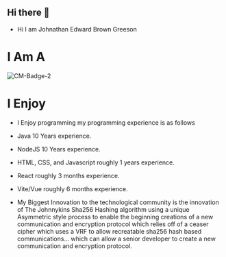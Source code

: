 ## Hi there 👋
- Hi I am Johnathan Edward Brown Greeson

# I Am A
![CM-Badge-2](https://github.com/user-attachments/assets/630a985b-e6ce-4cbf-a7d8-73eac40f1c48)

# I Enjoy
- I Enjoy programming my programming experience is as follows
- Java 10 Years experience.
- NodeJS 10 Years experience.
- HTML, CSS, and Javascript roughly 1 years experience.
- React roughly 3 months experience. 
- Vite/Vue roughly 6 months experience.

- My Biggest Innovation to the technological community is the innovation of The Johnnykins Sha256 Hashing algorithm using a unique Asymmetric style process to enable the beginning creations of a new communication and encryption protocol which relies off of a ceaser cipher which uses a VRF to allow recreatable sha256 hash based communications... which can allow a senior developer to create a new communication and encryption protocol.


<!--
**JEBG1234/JEBG1234** is a ✨ _special_ ✨ repository because its `README.md` (this file) appears on your GitHub profile.

Here are some ideas to get you started:

- 🔭 I’m currently working on ...
- 🌱 I’m currently learning ...
- 👯 I’m looking to collaborate on ...
- 🤔 I’m looking for help with ...
- 💬 Ask me about ...
- 📫 How to reach me: ...
- 😄 Pronouns: ...
- ⚡ Fun fact: ...
-->
